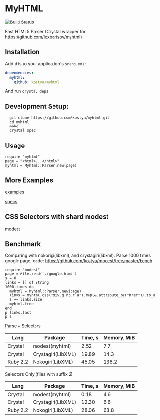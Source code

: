 # MyHTML

[![Build Status](https://travis-ci.org/kostya/myhtml.svg?branch=master)](http://travis-ci.org/kostya/myhtml)

Fast HTML5 Parser (Crystal wrapper for https://github.com/lexborisov/myhtml)

## Installation


Add this to your application's `shard.yml`:

```yaml
dependencies:
  myhtml:
    github: kostya/myhtml
```

And run `crystal deps`

## Development Setup:

```shell
  git clone https://github.com/kostya/myhtml.git
  cd myhtml
  make
  crystal spec
```

## Usage

```crystal
require "myhtml"
page = "<html>...</html>"
myhtml = Myhtml::Parser.new(page)
```

## More Examples

[examples](https://github.com/kostya/myhtml/tree/master/examples)

[specs](https://github.com/kostya/myhtml/tree/master/spec)

## CSS Selectors with shard modest

[modest](https://github.com/kostya/modest)

## Benchmark

Comparing with nokorigi(libxml), and crystagiri(libxml). Parse 1000 times google page, code: https://github.com/kostya/modest/tree/master/bench

```crystal
require "modest"
page = File.read("./google.html")
s = 0
links = [] of String
1000.times do
  myhtml = Myhtml::Parser.new(page)
  links = myhtml.css("div.g h3.r a").map(&.attribute_by("href")).to_a
  s += links.size
  myhtml.free
end
p links.last
p s
```

Parse + Selectors

| Lang     |  Package           | Time, s | Memory, MiB |
| -------- | ------------------ | ------- | ----------- |
| Crystal  | modest(myhtml)     | 2.52    | 7.7         |
| Crystal  | Crystagiri(LibXML) | 19.89   | 14.3        |
| Ruby 2.2 | Nokogiri(LibXML)   | 45.05   | 136.2       |

Selectors Only (files with suffix 2)

| Lang     |  Package           | Time, s | Memory, MiB |
| -------- | ------------------ | ------- | ----------- |
| Crystal  | modest(myhtml)     | 0.18    | 4.6         |
| Crystal  | Crystagiri(LibXML) | 12.30   | 6.6         |
| Ruby 2.2 | Nokogiri(LibXML)   | 28.06   | 68.8        |
